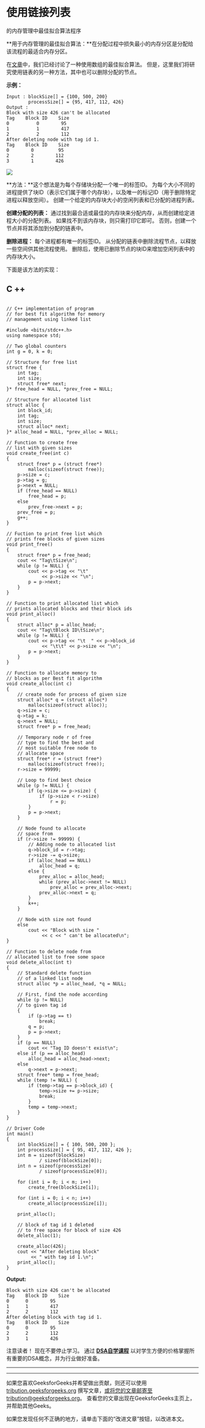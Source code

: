 # 使用链接列表

的内存管理中最佳拟合算法程序

**用于内存管理的最佳拟合算法：**在分配过程中损失最小的内存分区是分配给该流程的最适合内存分区。

在[文章](https://www.geeksforgeeks.org/program-best-fit-algorithm-memory-management/)中，我们已经讨论了一种使用数组的最佳拟合算法。 但是，这里我们将研究使用链表的另一种方法，其中也可以删除分配的节点。

**示例：**

```
Input : blockSize[] = {100, 500, 200}
        processSize[] = {95, 417, 112, 426} 
Output :
Block with size 426 can't be allocated
Tag    Block ID    Size
0          0        95
1          1        417
2          2        112
After deleting node with tag id 1.
Tag    Block ID    Size
0        0         95
2        2        112
3        1        426

```

[![](img/6987c624f5b654a88132d843c443d166.png)](https://media.geeksforgeeks.org/wp-content/uploads/20200528192255/ahf.jpg)

**方法：**这个想法是为每个存储块分配一个唯一的标签ID。 为每个大小不同的进程提供了块ID（表示它们属于哪个内存块），以及唯一的标记ID（用于删除特定进程以释放空间）。 创建一个给定的内存块大小的空闲列表和已分配的进程列表。

**创建分配的列表：**
通过找到最合适或最佳的内存块来分配内存，从而创建给定进程大小的分配列表。 如果找不到该内存块，则只需打印它即可。 否则，创建一个节点并将其添加到分配的链表中。

**删除进程：**
每个进程都有唯一的标签ID。 从分配的链表中删除流程节点，以释放一些空间供其他流程使用。 删除后，使用已删除节点的块ID来增加空闲列表中的内存块大小。

下面是该方法的实现：

## C ++

```

// C++ implementation of program 
// for best fit algorithm for memory 
// management using linked list 

#include <bits/stdc++.h> 
using namespace std; 

// Two global counters 
int g = 0, k = 0; 

// Structure for free list 
struct free { 
    int tag; 
    int size; 
    struct free* next; 
}* free_head = NULL, *prev_free = NULL; 

// Structure for allocated list 
struct alloc { 
    int block_id; 
    int tag; 
    int size; 
    struct alloc* next; 
}* alloc_head = NULL, *prev_alloc = NULL; 

// Function to create free 
// list with given sizes 
void create_free(int c) 
{ 
    struct free* p = (struct free*) 
        malloc(sizeof(struct free)); 
    p->size = c; 
    p->tag = g; 
    p->next = NULL; 
    if (free_head == NULL) 
        free_head = p; 
    else
        prev_free->next = p; 
    prev_free = p; 
    g++; 
} 

// Fuction to print free list which 
// prints free blocks of given sizes 
void print_free() 
{ 
    struct free* p = free_head; 
    cout << "Tag\tSize\n"; 
    while (p != NULL) { 
        cout << p->tag << "\t"
             << p->size << "\n"; 
        p = p->next; 
    } 
} 

// Function to print allocated list which 
// prints allocated blocks and their block ids 
void print_alloc() 
{ 
    struct alloc* p = alloc_head; 
    cout << "Tag\tBlock ID\tSize\n"; 
    while (p != NULL) { 
        cout << p->tag << "\t  " << p->block_id 
             << "\t\t" << p->size << "\n"; 
        p = p->next; 
    } 
} 

// Function to allocate memory to 
// blocks as per Best fit algorithm 
void create_alloc(int c) 
{ 
    // create node for process of given size 
    struct alloc* q = (struct alloc*) 
        malloc(sizeof(struct alloc)); 
    q->size = c; 
    q->tag = k; 
    q->next = NULL; 
    struct free* p = free_head; 

    // Temporary node r of free 
    // type to find the best and 
    // most suitable free node to 
    // allocate space 
    struct free* r = (struct free*) 
        malloc(sizeof(struct free)); 
    r->size = 99999; 

    // Loop to find best choice 
    while (p != NULL) { 
        if (q->size <= p->size) { 
            if (p->size < r->size) 
                r = p; 
        } 
        p = p->next; 
    } 

    // Node found to allocate 
    // space from 
    if (r->size != 99999) { 
        // Adding node to allocated list 
        q->block_id = r->tag; 
        r->size -= q->size; 
        if (alloc_head == NULL) 
            alloc_head = q; 
        else { 
            prev_alloc = alloc_head; 
            while (prev_alloc->next != NULL) 
                prev_alloc = prev_alloc->next; 
            prev_alloc->next = q; 
        } 
        k++; 
    } 

    // Node with size not found 
    else
        cout << "Block with size "
             << c << " can't be allocated\n"; 
} 

// Function to delete node from 
// allocated list to free some space 
void delete_alloc(int t) 
{ 
    // Standard delete function 
    // of a linked list node 
    struct alloc *p = alloc_head, *q = NULL; 

    // First, find the node according 
    while (p != NULL) 
    // to given tag id 
    { 
        if (p->tag == t) 
            break; 
        q = p; 
        p = p->next; 
    } 
    if (p == NULL) 
        cout << "Tag ID doesn't exist\n"; 
    else if (p == alloc_head) 
        alloc_head = alloc_head->next; 
    else
        q->next = p->next; 
    struct free* temp = free_head; 
    while (temp != NULL) { 
        if (temp->tag == p->block_id) { 
            temp->size += p->size; 
            break; 
        } 
        temp = temp->next; 
    } 
} 

// Driver Code 
int main() 
{ 
    int blockSize[] = { 100, 500, 200 }; 
    int processSize[] = { 95, 417, 112, 426 }; 
    int m = sizeof(blockSize) 
            / sizeof(blockSize[0]); 
    int n = sizeof(processSize) 
            / sizeof(processSize[0]); 

    for (int i = 0; i < m; i++) 
        create_free(blockSize[i]); 

    for (int i = 0; i < n; i++) 
        create_alloc(processSize[i]); 

    print_alloc(); 

    // block of tag id 1 deleted 
    // to free space for block of size 426 
    delete_alloc(1); 

    create_alloc(426); 
    cout << "After deleting block"
         << " with tag id 1.\n"; 
    print_alloc(); 
} 

```

**Output:**

```
Block with size 426 can't be allocated
Tag    Block ID    Size
0      0        95
1      1        417
2      2        112
After deleting block with tag id 1.
Tag    Block ID    Size
0      0        95
2      2        112
3      1        426

```

注意读者！ 现在不要停止学习。 通过 [**DSA自学课程**](https://practice.geeksforgeeks.org/courses/dsa-self-paced?utm_source=geeksforgeeks&utm_medium=article&utm_campaign=gfg_article_dsa_content_bottom) 以对学生方便的价格掌握所有重要的DSA概念，并为行业做好准备。

* * *

* * *

如果您喜欢GeeksforGeeks并希望做出贡献，则还可以使用 [tribution.geeksforgeeks.org](https://contribute.geeksforgeeks.org/) 撰写文章，或将您的文章邮寄至tribution@geeksforgeeks.org。 查看您的文章出现在GeeksforGeeks主页上，并帮助其他Geeks。

如果您发现任何不正确的地方，请单击下面的“改进文章”按钮，以改进本文。